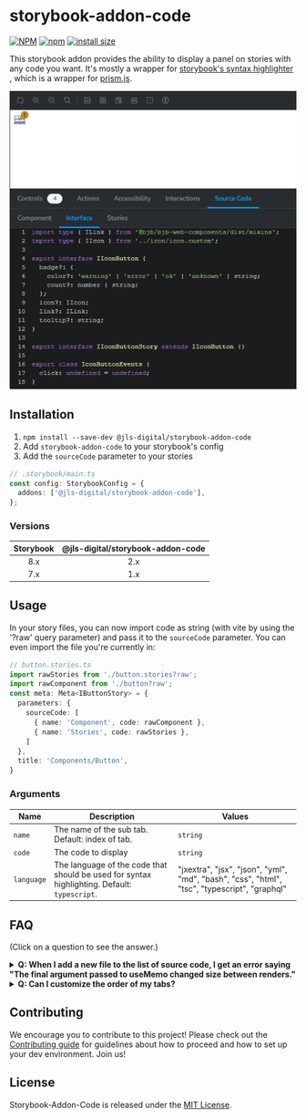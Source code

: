 # storybook-addon-code

[![NPM](https://img.shields.io/npm/l/%40jls-digital%2Fstorybook-addon-code)](https://github.com/jls-digital/storybook-addon-code/blob/main/LICENSE)
[![npm](https://img.shields.io/npm/v/%40jls-digital%2Fstorybook-addon-code)](https://www.npmjs.com/package/@jls-digital/storybook-addon-code)
[![install size](https://packagephobia.com/badge?p=@jls-digital/storybook-addon-code)](https://packagephobia.com/result?p=@jls-digital/storybook-addon-code)

This storybook addon provides the ability to display a panel on stories with any
code you want. It's mostly a wrapper for
[storybook's syntax highlighter](https://github.com/storybookjs/storybook/tree/main/code/ui/components/src/components/syntaxhighlighter)
, which is a wrapper for [prism.js](https://www.npmjs.com/package/prismjs).

![Screenshot of Addon](docs/screenshot_1.png)

## Installation

1. `npm install --save-dev @jls-digital/storybook-addon-code`
2. Add `storybook-addon-code` to your storybook's config
3. Add the `sourceCode` parameter to your stories

```ts
// .storybook/main.ts
const config: StorybookConfig = {
  addons: ['@jls-digital/storybook-addon-code'],
};
```

### Versions

| Storybook | @jls-digital/storybook-addon-code |
|:---------:|:---------------------------------:|
|    8.x    |                2.x                |
|    7.x    |                1.x                |

## Usage

In your story files, you can now import code as string (with vite by using the
'?raw' query parameter) and pass it to the `sourceCode` parameter. You can even
import the file you're currently in:

```ts
// button.stories.ts
import rawStories from './button.stories?raw';
import rawComponent from './button?raw';
const meta: Meta<IButtonStory> = {
  parameters: {
    sourceCode: [
      { name: 'Component', code: rawComponent },
      { name: 'Stories', code: rawStories },
    ]
  },
  title: 'Components/Button',
}
```

### Arguments

| Name | Description | Values |
| --- | --- | --- |
| `name` | The name of the sub tab. Default: index of tab. | `string` |
| `code` | The code to display | `string` |
| `language` | The language of the code that should be used for syntax highlighting. Default: `typescript`. | "jxextra", "jsx", "json", "yml", "md", "bash", "css", "html", "tsc", "typescript", "graphql" |

## FAQ

(Click on a question to see the answer.)

<details>
<summary><b>Q: When I add a new file to the list of source code, I get an error saying
"The final argument passed to useMemo changed size between renders."</b></summary>

A: No worries, this is an issue with storybook's TabsState component. You can
simply reload the page and it should work fine.
</details>

<details>
<summary><b>Q: Can I customize the order of my tabs?</b></summary>

A: Yes, the order is determined by the order of the array you pass to the
`sourceCode` parameter.
</details>

## Contributing

We encourage you to contribute to this project! Please check out the
[Contributing guide](CONTRIBUTING.md) for guidelines about how to proceed and
how to set up your dev environment. Join us!

## License

Storybook-Addon-Code is released under the [MIT License](LICENSE).
